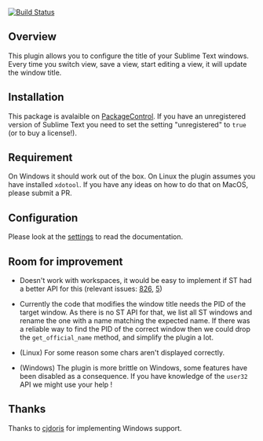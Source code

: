 [![Build Status](https://travis-ci.org/gwenzek/SublimeSetWindowTitle.svg?branch=master)](https://travis-ci.org/gwenzek/SublimeSetWindowTitle)

## Overview

This plugin allows you to configure the title of your Sublime Text windows.
Every time you switch view, save a view, start editing a view,
it will update the window title.

## Installation

This package is avalaible on [PackageControl](https://packagecontrol.io/).
If you have an unregistered version of Sublime Text you need to set the
setting "unregistered" to `true` (or to buy a license!).

## Requirement

On Windows it should work out of the box.
On Linux the plugin assumes you have installed `xdotool`.
If you have any ideas on how to do that on MacOS, please submit a PR.

## Configuration

Please look at the [settings](./set_window_title.sublime-settings) to read the
documentation.

## Room for improvement

* Doesn't work with workspaces, it would be easy to implement if ST had a
better API for this (relevant issues:
[826](https://github.com/SublimeTextIssues/Core/issues/826),
[5](https://github.com/gwenzek/SublimeSetWindowTitle/issues/5))

* Currently the code that modifies the window title needs the PID of the
  target window. As there is no ST API for that, we list all ST windows and
  rename the one with a name matching the expected name.
  If there was a reliable way to find the PID of the correct window then we
  could drop the `get_official_name` method, and simplify the plugin a lot.

* (Linux) For some reason some chars aren't displayed correctly.

* (Windows) The plugin is more brittle on Windows, some features have been
disabled as a consequence. If you have knowledge of the `user32` API we might
use your help !

## Thanks

Thanks to [cjdoris](https://github.com/cjdoris) for implementing Windows support.
